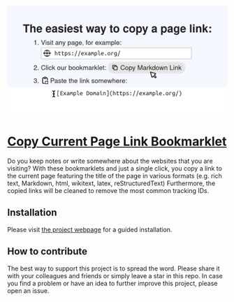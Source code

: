 ![](https://github.com/bithappens/copy-link-bookmarklet/raw/main/img/social-github.png)

# [Copy Current Page Link Bookmarklet](https://bithappens.github.io/copy-link-bookmarklet)

Do you keep notes or write somewhere about the websites that you are visiting?
With these bookmarklets and just a single click, you copy a link to the current page featuring the title of the page in various formats (e.g. rich text, Markdown, html, wikitext, latex, reStructuredText)
Furthermore, the copied links will be cleaned to remove the most common tracking IDs.

## Installation

Please visit [the project webpage](https://bithappens.github.io/copy-link-bookmarklet) for a guided installation.

## How to contribute

The best way to support this project is to spread the word.
Please share it with your colleagues and friends or simply leave a star in this repo.
In case you find a problem or have an idea to further improve this project, please open an issue.
